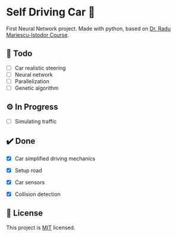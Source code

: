 # Self Driving Car :car:
 First Neural Network project.
 Made with python, based on [Dr. Radu Mariescu-Istodor Course](https://www.youtube.com/watch?v=Rs_rAxEsAvI).

## :memo: Todo
- [ ] Car realistic steering
- [ ] Neural network
- [ ] Parallelization
- [ ] Genetic algorithm

## :gear: In Progress
- [ ] Simulating traffic

## :heavy_check_mark: Done
- [x] Car simplified driving mechanics
- [x] Setup road
- [x] Car sensors
- [x] Collision detection


## :page_with_curl: License
This project is [MIT](./LICENSE) licensed.